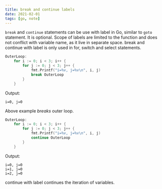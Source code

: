 ```yaml
---
title: break and continue labels
date: 2021-02-01
tags: [go, note]
---
```


`break` and `continue` statements can be use with label in Go, similar
to `goto` statement. It is optional. Scope of labels are limited to
the function and does not conflict with variable name, as it live in
separate space. break and continue with label is only used in for,
switch and select statements.

```go
OuterLoop:
    for i := 0; i < 3; i++ {
        for j := 0; j < 3; j++ {
            fmt.Printf("i=%v, j=%v\n", i, j)
            break OuterLoop
        }
    }

```

Output:
```
i=0, j=0
```

Above example _breaks_ outer loop.

```go
OuterLoop:
    for i := 0; i < 3; i++ {
        for j := 0; j < 3; j++ {
            fmt.Printf("i=%v, j=%v\n", i, j)
            continue OuterLoop
        }
    }

```

Output:
```
i=0, j=0
i=1, j=0
i=2, j=0
```

continue with label continues the iteration of variables.

